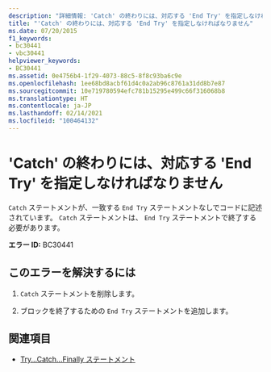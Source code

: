 ```yaml
---
description: "詳細情報: 'Catch' の終わりには、対応する 'End Try' を指定しなければなりません"
title: "'Catch' の終わりには、対応する 'End Try' を指定しなければなりません"
ms.date: 07/20/2015
f1_keywords:
- bc30441
- vbc30441
helpviewer_keywords:
- BC30441
ms.assetid: 0e4756b4-1f29-4073-88c5-8f8c93ba6c9e
ms.openlocfilehash: 1ee68bd8acbf61d4c0a2ab96c8761a31dd8b7e87
ms.sourcegitcommit: 10e719780594efc781b15295e499c66f316068b8
ms.translationtype: HT
ms.contentlocale: ja-JP
ms.lasthandoff: 02/14/2021
ms.locfileid: "100464132"
---
```

# <a name="catch-must-end-with-a-matching-end-try"></a>'Catch' の終わりには、対応する 'End Try' を指定しなければなりません

`Catch` ステートメントが、一致する `End Try` ステートメントなしでコードに記述されています。 `Catch` ステートメントは、 `End Try` ステートメントで終了する必要があります。  
  
 **エラー ID:** BC30441  
  
## <a name="to-correct-this-error"></a>このエラーを解決するには  
  
1. `Catch` ステートメントを削除します。  
  
2. ブロックを終了するための `End Try` ステートメントを追加します。  
  
## <a name="see-also"></a>関連項目

- [Try...Catch...Finally ステートメント](../language-reference/statements/try-catch-finally-statement.md)
